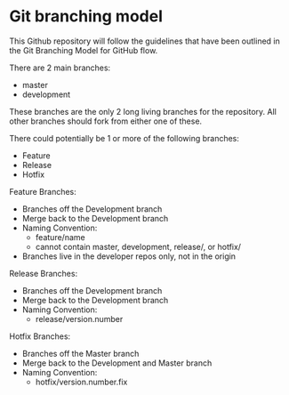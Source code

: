 # Git branching model

This Github repository will follow the guidelines that have been outlined in the Git Branching Model for GitHub flow.

There are 2 main branches:

* master
* development

These branches are the only 2 long living branches for the repository.  All other branches should fork from either one of these.

There could potentially be 1 or more of the following branches:

* Feature
* Release
* Hotfix

Feature Branches:

* Branches off the Development branch
* Merge back to the Development branch
* Naming Convention:
  * feature/name
  * cannot contain master, development, release/, or hotfix/
* Branches live in the developer repos only, not in the origin

Release Branches:

* Branches off the Development branch
* Merge back to the Development branch
* Naming Convention:
  * release/version.number

Hotfix Branches:

* Branches off the Master branch
* Merge back to the Development and Master branch
* Naming Convention:
  * hotfix/version.number.fix
